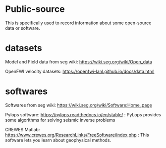 # Public-source
This is specifically used to record information about some open-source data or software.

# datasets
Model and Field data from seg wiki: https://wiki.seg.org/wiki/Open_data 

OpenFWI velocity datasets: https://openfwi-lanl.github.io/docs/data.html

# softwares
Softwares from seg wiki: https://wiki.seg.org/wiki/Software:Home_page

Pylops software: https://pylops.readthedocs.io/en/stable/  : PyLops provides some algorithms for solving seismic inverse problems

CREWES Matlab: https://www.crewes.org/ResearchLinks/FreeSoftware/index.php :  This software lets you learn about geophysical methods.
